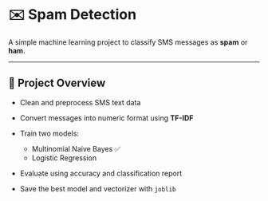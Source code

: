# ✉️ Spam Detection

A simple machine learning project to classify SMS messages as **spam** or **ham**.

---

## 🚀 Project Overview

* Clean and preprocess SMS text data
* Convert messages into numeric format using **TF-IDF**
* Train two models:

  * Multinomial Naive Bayes ✅
  * Logistic Regression
* Evaluate using accuracy and classification report
* Save the best model and vectorizer with `joblib`



